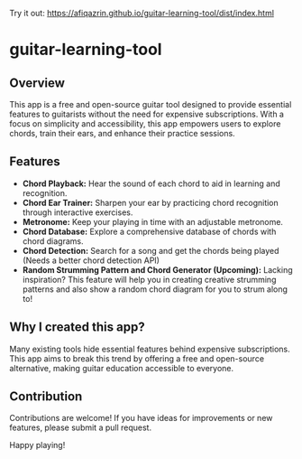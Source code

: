 Try it out: https://afiqazrin.github.io/guitar-learning-tool/dist/index.html
# guitar-learning-tool

## Overview

This app is a free and open-source guitar tool designed to provide essential features to guitarists without the need for expensive subscriptions. With a focus on simplicity and accessibility, this app empowers users to explore chords, train their ears, and enhance their practice sessions.

## Features

- **Chord Playback:** Hear the sound of each chord to aid in learning and recognition.
- **Chord Ear Trainer:** Sharpen your ear by practicing chord recognition through interactive exercises.
- **Metronome:** Keep your playing in time with an adjustable metronome.
- **Chord Database:** Explore a comprehensive database of chords with chord diagrams.
- **Chord Detection:** Search for a song and get the chords being played (Needs a better chord detection API)
- **Random Strumming Pattern and Chord Generator (Upcoming):** Lacking inspiration? This feature will help you in creating creative strumming patterns and also show a random chord diagram for you to strum along to!

## Why I created this app?

Many existing tools hide essential features behind expensive subscriptions. This app aims to break this trend by offering a free and open-source alternative, making guitar education accessible to everyone.

## Contribution

Contributions are welcome! If you have ideas for improvements or new features, please submit a pull request.

Happy playing!
